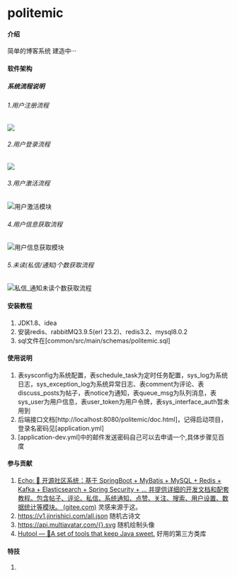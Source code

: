 # politemic

#### 介绍

简单的博客系统 建造中···

#### 软件架构
##### 系统流程说明

###### 1.用户注册流程

![](<img src="https://gitee.com/zheng-bohang/politemic/blob/master/common/src/main/img/用户注册流程.png">)

###### 2.用户登录流程

![](https://gitee.com/zheng-bohang/politemic/blob/master/common/src/main/img/用户登录流程.png)

###### 3.用户激活流程

![用户激活模块](https://gitee.com/zheng-bohang/politemic/blob/master/common/src/main/img/用户激活流程.png)

###### 4.用户信息获取流程

![用户信息获取模块](https://gitee.com/zheng-bohang/politemic/blob/master/common/src/main/img/%E7%94%A8%E6%88%B7%E4%BF%A1%E6%81%AF%E8%8E%B7%E5%8F%96%E6%B5%81%E7%A8%8B.png)

###### 5.未读(私信/通知)个数获取流程

![私信_通知未读个数获取流程](https://gitee.com/zheng-bohang/politemic/blob/master/common/src/main/img/私信_通知未读个数获取流程.png)




#### 安装教程

1.  JDK1.8、idea
2.  安装redis、rabbitMQ3.9.5(erl 23.2)、redis3.2、mysql8.0.2
3.  sql文件在[common/src/main/schemas/politemic.sql]

#### 使用说明

1.  表sysconfig为系统配置，表schedule_task为定时任务配置，sys_log为系统日志，sys_exception_log为系统异常日志、表comment为评论、表discuss_posts为帖子，表notice为通知，表queue_msg为队列消息，表sys_user为用户信息，表user_token为用户令牌，表sys_interface_auth暂未用到
2.  后端接口文档[http://localhost:8080/politemic/doc.html]，记得启动项目，登录名密码见[application.yml]
3.  [application-dev.yml]中的邮件发送密码自己可以去申请一个,具体步骤见百度

#### 参与贡献

1.  [Echo: 🦄 开源社区系统：基于 SpringBoot + MyBatis + MySQL + Redis + Kafka + Elasticsearch + Spring Security + ... 并提供详细的开发文档和配套教程。包含帖子、评论、私信、系统通知、点赞、关注、搜索、用户设置、数据统计等模块。 (gitee.com)](https://gitee.com/veal98/Echo) 灵感来源于这。
2.  https://v1.jinrishici.com/all.json 随机古诗文
3.  https://api.multiavatar.com/{}.svg 随机绘制头像
4.  [Hutool — 🍬A set of tools that keep Java sweet.](https://www.hutool.cn/) 好用的第三方类库

#### 特技

1.  
